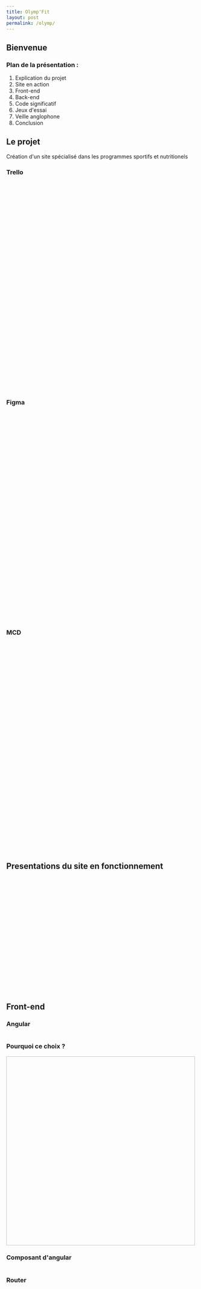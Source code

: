 ```yaml
---
title: Olymp'Fit
layout: post
permalink: /olymp/
---
```


<section>
    <h1>Bienvenue</h1>
    <h3>Plan de la présentation : </h3>
    <ol>
    <li>Explication du projet</li>
    <li>Site en action</li>
    <li>Front-end</li>
    <li>Back-end</li>
    <li>Code significatif</li>
    <li>Jeux d'essai</li>
    <li>Veille anglophone</li>
    <li>Conclusion</li>
    </ol>
</section>

<section>
    <section>
        <h2>Le projet</h2>
        <p>
            Création d'un site spécialisé dans les programmes sportifs et nutritionels 
        </p>
    </section>
    <section>
        <h3>Trello</h3>
        <p>
            <img height="550" data-src="{{ 'images/olymp/trello.png' | relative_url }}">
        </p>
    </section>
        <section>
        <h3>Figma</h3>
        <p>
            <img height="550" data-src="{{ 'images/olymp/figma.png' | relative_url }}">
        </p>
    </section>
        <section>
        <h3>MCD</h3>
        <p>
            <img height="550" data-src="{{ 'images/olymp/MCD.png' | relative_url }}">
        </p>
    </section>
</section>

<section>
    <h2>Presentations du site en fonctionnement</h2>
    <p>
       <img height="300" data-src="{{ 'images/olymp/logo.png' | relative_url }}">
    </p>
</section>

<section>
    <section>
        <h2>Front-end</h2>
        <h3>Angular</h3>
        <p>
            <img  data-src="{{ 'images/olymp/angular.png' | relative_url }}">
        </p>
    </section>
    <section>
        <h3>Pourquoi ce choix ?</h3>
        <p>
            <img height="500" width="500" data-src="{{ 'images/olymp/spa.png' | relative_url }}">
        </p> 
    </section>
    <section>
        <h3>Composant d'angular</h3>
        <p>
            <img data-src="{{ 'images/olymp/composant.png' | relative_url }}">
        </p> 
    </section>
    <section>
        <h3>Router</h3>
        <p>
            <img height="600" data-src="{{ 'images/olymp/routing.png' | relative_url }}">
        </p> 
    </section>
      <section>
        <h3>Requete Http</h3>
        <p>
           Utilisation pour du module Httpclient pour communiquer avec mon API
        </p> 
         <img height="500" data-src="{{ 'images/olymp/posts.png' | relative_url }}">
    </section>
    <section>
        <img height= "600" data-src="{{ 'images/olymp/posts-service.png' | relative_url }}">
    </section>
    <section>
        <img height= "600" data-src="{{ 'images/olymp/posts-html.png' | relative_url }}">
    </section>
    <section>
        <img height= "600" data-src="{{ 'images/olymp/posts-exemple.png' | relative_url }}">
    </section>
</section>

<section>
    <section>
    <h2>Back-end</h2>
    <h3>Symfony</h3>
    <img data-src="{{ 'images/olymp/symfony.png' | relative_url }}">
</section>

<section>
    <h3>Comment l'ai je utiliser ?</h3>
    <img height= "600" data-src="{{ 'images/olymp/backend.png' | relative_url }}">
</section>

<section>
    <h2>Back-office</h2>
    <h3>Easy-admin</h3>
    <img height="500px" data-src="{{ 'images/olymp/connexion.png' | relative_url }}">
</section>
<section>
    <img data-src="{{ 'images/olymp/accueil-easy.png' | relative_url }}">
    <img data-src="{{ 'images/olymp/liste-easyadmin.png' | relative_url }}">
</section>
<section>
    <img data-src="{{ 'images/olymp/easyadmin-dashboard.png' | relative_url }}">
</section>
<section>
    <img data-src="{{ 'images/olymp/configue-admin.png' | relative_url }}">
</section>
<section>
    <h2>API</h2>
    <h3>Api platform</h3>
    <img height="400" data-src="{{ 'images/olymp/api.png' | relative_url }}">
</section>
<section>
    <img data-src="{{ 'images/olymp/annotation-api.png' | relative_url }}">
</section>
<section>
    <img data-src="{{ 'images/olymp/apiplatform.png' | relative_url }}">
</section>
<section>
    <img data-src="{{ 'images/olymp/apireponse.png' | relative_url }}">
</section>
</section>

<section>
    <section>
        <h2>Code significatif</h2>
        <p>
            Mise en place d'un système de paiment avec Stripe 
        </p>
         <img data-src="{{ 'images/olymp/stripe.png' | relative_url }}">
    </section>
        <section>
            <p>Utilisation du script stripe pour l'implémentation</p>
            <img data-src="{{ 'images/olymp/stripe-script.png' | relative_url }}">
        </section>
        <section>
            <p>Fonction pour déclencher le procèssus de paiement lors du clique sur le bouton paiement</p>
            <img data-src="{{ 'images/olymp/stripe-http.png' | relative_url }}">
            <img data-src="{{ 'images/olymp/stripe-html.png' | relative_url }}">
        </section>
        <section>
            <p>Le service qui gère les urls</p>
            <img data-src="{{ 'images/olymp/stripe-service.png' | relative_url }}">
        </section>
        <section>
            <p>Création de la session stripe en back-end</p>
            <img data-src="{{ 'images/olymp/stripe-create.png' | relative_url }}">
        </section>
        <section>
            <p>Enregistrement dans la bdd de la session en cours</p>
            <img data-src="{{ 'images/olymp/stripe-create-localsession.png' | relative_url }}">
        </section>
        <section>
            <p>Page de paiement généré par Stripe</p>
            <img data-src="{{ 'images/olymp/stripe-page-paiement.png' | relative_url }}">
        </section>
           <section>
            <h3>Webhook</h3>
            <p>Vérification annexe du paiement</p>
            <img data-src="{{ 'images/olymp/stripe-cli.png' | relative_url }}">
        </section>
        <section>
            <p>Controller du webhook</p>
            <img width="500" data-src="{{ 'images/olymp/stripe-webook.png' | relative_url }}">
        </section>
        <section>
            <p>Si le webhook est validé</p>
            <img data-src="{{ 'images/olymp/stripe-handle.png' | relative_url }}">
        </section>
        <section>
            <p>Confirmation en front</p>
            <img data-src="{{ 'images/olymp/stripe-status.png' | relative_url }}">
        </section>
           <section>
            <p>Retour vers page success</p>
            <img data-src="{{ 'images/olymp/stripe-paiment-paid-exemple.png' | relative_url }}">
        </section>
</section>

<section>
    <section>
        <h2>Jeux d'essai</h2>
        <p>
            Test unitaire pour vérifier le bon fonctionnement des entitées 
        </p>
    </section>
     <section>
        <img height = "600" data-src="{{ 'images/olymp/test-function.png' | relative_url }}">
    </section>
    <section>
        <img height = "200" data-src="{{ 'images/olymp/test-lancement.png' | relative_url }}">
        <img height = "300" data-src="{{ 'images/olymp/test-verif.png' | relative_url }}">
    </section>
</section>

<section>
    <section>
        <h2>Veille anglophone</h2>
       <img data-src="{{ 'images/olymp/stack.png' | relative_url }}">
    </section>
    <section>
    <p>Exemple de recherche sur des sites anglophones
        </p>
       <img data-src="{{ 'images/olymp/anglais-recherche.png' | relative_url }}">
    </section>
      <section>
    <p>Question
        </p>
        <img data-src="{{ 'images/olymp/anglais-titre.png' | relative_url }}">
       <img data-src="{{ 'images/olymp/anglais-question.png' | relative_url }}">
    </section>
      <section>
    <p>Meileure réponse
        </p>
       <img data-src="{{ 'images/olymp/anglais-reponse.png' | relative_url }}">
    </section>
        <section>
    <p>Solution à mon problème
        </p>
       <img data-src="{{ 'images/olymp/anglais-solution.png' | relative_url }}">
    </section>
</section>

<section>
    <section>
        <h2>Conclusion</h2>
    </section>
    <section>
        <h3>Difficultés</h3>
        <ul>
            <li>Client</li>
            <li>Indivuel</li>
            <li>Paiement</li>
            <li>Indécision</li>
        </ul>
    </section>
    <section>
        <h3>Satisfaction</h3>
        <ul>
            <li>Projet utile</li>
            <li>Autonomie</li>
            <li>Réussite</li>
            <li>Technologies</li>
        </ul>
    </section>
</section>

<section>
    <h2>Merci pour votre écoute</h2>
</section>
